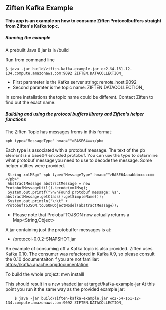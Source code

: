 ## Ziften Kafka Example
#### This app is an example on how to consume Ziften Protocolbuffers straight from Ziften's Kafka topic.

##### Running the example
A prebuilt Java 8 jar is in /build

Run from command line:
  
    $ java -jar build/ziften-kafka-example.jar ec2-54-161-12-134.compute.amazonaws.com:9092 ZIFTEN.DATACOLLECTION_
  
  * First parameter is the Kafka server string: remote_host:9092
  * Second paramter is the topic name: ZIFTEN.DATACOLLECTION_
  
In some installations the topic name could be different. Contact Ziften to find out the exact name.
  
##### Building and using the protocol buffers library and Ziften's helper functions
The Ziften Topic has messages froms in this format:


    <pb type="MessageType" hmac="">BASE64==</pb>
 
 Each type is associated with a protobuf message. The text of the pb element is a base64 encoded protobuf. You can use the type to determine what protobuf message you need to use to decode the message. Some helper utilties were provided. 
 
 
     String xmlMSg=" <pb type="MessageType" hmac="">BASE64aaabbbccccc==</pb>"
     AbstractMessage abstractMessage = new ProtobufMessageUtil().decode(xmlMsg);
     System.out.printf("\n\nFound protobuf message: %s", abstractMessage.getClass().getSimpleName());
     System.out.println("\n\t" + ProtobufToJSON.toJSONObjectModel(abstractMessage));  

* Please note that ProtobufTOJSON now actually returns a Map<String,Object>. 

A jar containing just the protobuffer messages is at:
  - /protocol-0.0.2-SNAPSHOT.jar

An example of consuming off a Kafka topic is also provided. Ziften uses Kafka 0.10. The consumer was refactored in Kafka 0.9, so please consult the 0.10 documentaiton if you are not familiar: https://kafka.apache.org/documentation 

To build the whole project:
    mvn installl
 
This should result in a new shaded jar at target/kafka-example-jar
At this point you run it the same way as the provided example jar:


        $ java -jar build/ziften-kafka-example.jar ec2-54-161-12-134.compute.amazonaws.com:9092 ZIFTEN.DATACOLLECTION_
  
